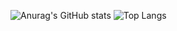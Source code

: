 

![Anurag's GitHub stats](https://github-readme-stats.vercel.app/api?username=mast9rmind&show=reviews,discussions_started,discussions_answered,prs_merged,prs_merged_percentage)
![Top Langs](https://github-readme-stats.vercel.app/api/top-langs/?username=mast9rmind&hide_progress=true)
